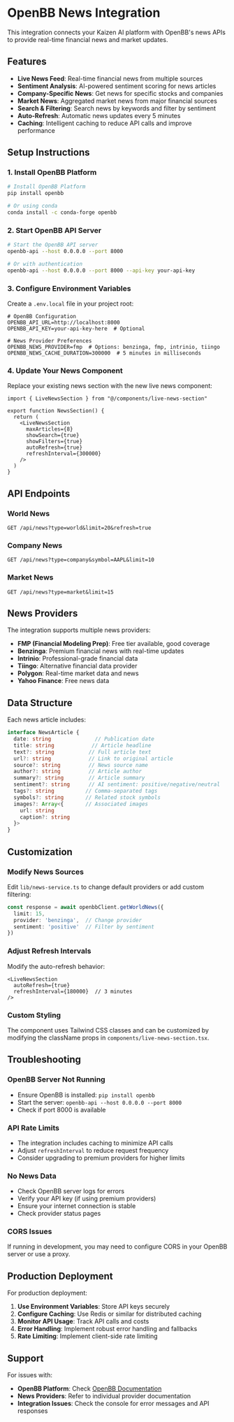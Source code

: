 # OpenBB News Integration

This integration connects your Kaizen AI platform with OpenBB's news APIs to provide real-time financial news and market updates.

## Features

- **Live News Feed**: Real-time financial news from multiple sources
- **Sentiment Analysis**: AI-powered sentiment scoring for news articles
- **Company-Specific News**: Get news for specific stocks and companies
- **Market News**: Aggregated market news from major financial sources
- **Search & Filtering**: Search news by keywords and filter by sentiment
- **Auto-Refresh**: Automatic news updates every 5 minutes
- **Caching**: Intelligent caching to reduce API calls and improve performance

## Setup Instructions

### 1. Install OpenBB Platform

```bash
# Install OpenBB Platform
pip install openbb

# Or using conda
conda install -c conda-forge openbb
```

### 2. Start OpenBB API Server

```bash
# Start the OpenBB API server
openbb-api --host 0.0.0.0 --port 8000

# Or with authentication
openbb-api --host 0.0.0.0 --port 8000 --api-key your-api-key
```

### 3. Configure Environment Variables

Create a `.env.local` file in your project root:

```env
# OpenBB Configuration
OPENBB_API_URL=http://localhost:8000
OPENBB_API_KEY=your-api-key-here  # Optional

# News Provider Preferences
OPENBB_NEWS_PROVIDER=fmp  # Options: benzinga, fmp, intrinio, tiingo
OPENBB_NEWS_CACHE_DURATION=300000  # 5 minutes in milliseconds
```

### 4. Update Your News Component

Replace your existing news section with the new live news component:

```tsx
import { LiveNewsSection } from "@/components/live-news-section"

export function NewsSection() {
  return (
    <LiveNewsSection 
      maxArticles={8}
      showSearch={true}
      showFilters={true}
      autoRefresh={true}
      refreshInterval={300000}
    />
  )
}
```

## API Endpoints

### World News
```
GET /api/news?type=world&limit=20&refresh=true
```

### Company News
```
GET /api/news?type=company&symbol=AAPL&limit=10
```

### Market News
```
GET /api/news?type=market&limit=15
```

## News Providers

The integration supports multiple news providers:

- **FMP (Financial Modeling Prep)**: Free tier available, good coverage
- **Benzinga**: Premium financial news with real-time updates
- **Intrinio**: Professional-grade financial data
- **Tiingo**: Alternative financial data provider
- **Polygon**: Real-time market data and news
- **Yahoo Finance**: Free news data

## Data Structure

Each news article includes:

```typescript
interface NewsArticle {
  date: string              // Publication date
  title: string            // Article headline
  text?: string           // Full article text
  url?: string            // Link to original article
  source?: string         // News source name
  author?: string         // Article author
  summary?: string        // Article summary
  sentiment?: string      // AI sentiment: positive/negative/neutral
  tags?: string          // Comma-separated tags
  symbols?: string       // Related stock symbols
  images?: Array<{       // Associated images
    url: string
    caption?: string
  }>
}
```

## Customization

### Modify News Sources
Edit `lib/news-service.ts` to change default providers or add custom filtering:

```typescript
const response = await openbbClient.getWorldNews({
  limit: 15,
  provider: 'benzinga',  // Change provider
  sentiment: 'positive'  // Filter by sentiment
})
```

### Adjust Refresh Intervals
Modify the auto-refresh behavior:

```tsx
<LiveNewsSection 
  autoRefresh={true}
  refreshInterval={180000}  // 3 minutes
/>
```

### Custom Styling
The component uses Tailwind CSS classes and can be customized by modifying the className props in `components/live-news-section.tsx`.

## Troubleshooting

### OpenBB Server Not Running
- Ensure OpenBB is installed: `pip install openbb`
- Start the server: `openbb-api --host 0.0.0.0 --port 8000`
- Check if port 8000 is available

### API Rate Limits
- The integration includes caching to minimize API calls
- Adjust `refreshInterval` to reduce request frequency
- Consider upgrading to premium providers for higher limits

### No News Data
- Check OpenBB server logs for errors
- Verify your API key (if using premium providers)
- Ensure your internet connection is stable
- Check provider status pages

### CORS Issues
If running in development, you may need to configure CORS in your OpenBB server or use a proxy.

## Production Deployment

For production deployment:

1. **Use Environment Variables**: Store API keys securely
2. **Configure Caching**: Use Redis or similar for distributed caching
3. **Monitor API Usage**: Track API calls and costs
4. **Error Handling**: Implement robust error handling and fallbacks
5. **Rate Limiting**: Implement client-side rate limiting

## Support

For issues with:
- **OpenBB Platform**: Check [OpenBB Documentation](https://docs.openbb.co/)
- **News Providers**: Refer to individual provider documentation
- **Integration Issues**: Check the console for error messages and API responses